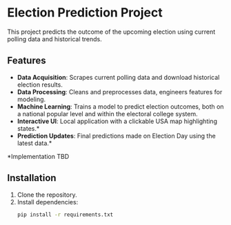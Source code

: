 # Election Prediction Project

This project predicts the outcome of the upcoming election using current polling data and historical trends.

## Features

- **Data Acquisition**: Scrapes current polling data and download historical election results.
- **Data Processing**: Cleans and preprocesses data, engineers features for modeling.
- **Machine Learning**: Trains a model to predict election outcomes, both on a national popular level and within the electoral college system.
- **Interactive UI**: Local application with a clickable USA map highlighting states.*
- **Prediction Updates**: Final predictions made on Election Day using the latest data.*

*Implementation TBD

## Installation

1. Clone the repository.
2. Install dependencies:
   ```bash
   pip install -r requirements.txt
